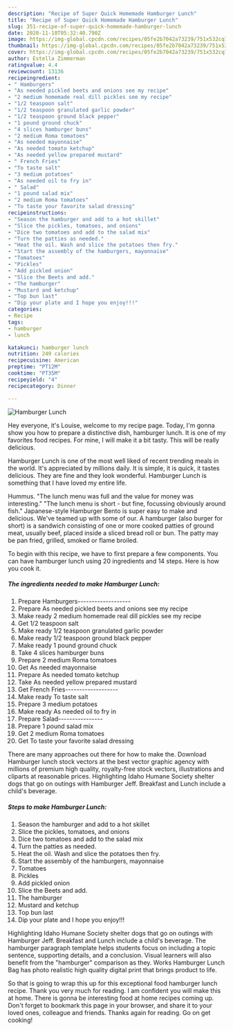 ```yaml
---
description: "Recipe of Super Quick Homemade Hamburger Lunch"
title: "Recipe of Super Quick Homemade Hamburger Lunch"
slug: 351-recipe-of-super-quick-homemade-hamburger-lunch
date: 2020-11-10T05:32:40.790Z
image: https://img-global.cpcdn.com/recipes/05fe2b7042a73239/751x532cq70/hamburger-lunch-recipe-main-photo.jpg
thumbnail: https://img-global.cpcdn.com/recipes/05fe2b7042a73239/751x532cq70/hamburger-lunch-recipe-main-photo.jpg
cover: https://img-global.cpcdn.com/recipes/05fe2b7042a73239/751x532cq70/hamburger-lunch-recipe-main-photo.jpg
author: Estella Zimmerman
ratingvalue: 4.4
reviewcount: 13136
recipeingredient:
- " Hamburgers"
- "As needed pickled beets and onions see my recipe"
- "2 medium homemade real dill pickles see my recipe"
- "1/2 teaspoon salt"
- "1/2 teaspoon granulated garlic powder"
- "1/2 teaspoon ground black pepper"
- "1 pound ground chuck"
- "4 slices hamburger buns"
- "2 medium Roma tomatoes"
- "As needed mayonnaise"
- "As needed tomato ketchup"
- "As needed yellow prepared mustard"
- " French Fries"
- "To taste salt"
- "3 medium potatoes"
- "As needed oil to fry in"
- " Salad"
- "1 pound salad mix"
- "2 medium Roma tomatoes"
- "To taste your favorite salad dressing"
recipeinstructions:
- "Season the hamburger and add to a hot skillet"
- "Slice the pickles, tomatoes, and onions"
- "Dice two tomatoes and add to the salad mix"
- "Turn the patties as needed."
- "Heat the oil. Wash and slice the potatoes then fry."
- "Start the assembly of the hamburgers, mayonnaise"
- "Tomatoes"
- "Pickles"
- "Add pickled onion"
- "Slice the Beets and add."
- "The hamburger"
- "Mustard and ketchup"
- "Top bun last"
- "Dip your plate and I hope you enjoy!!!"
categories:
- Recipe
tags:
- hamburger
- lunch

katakunci: hamburger lunch 
nutrition: 249 calories
recipecuisine: American
preptime: "PT12M"
cooktime: "PT35M"
recipeyield: "4"
recipecategory: Dinner

---
```



![Hamburger Lunch](https://img-global.cpcdn.com/recipes/05fe2b7042a73239/751x532cq70/hamburger-lunch-recipe-main-photo.jpg)

Hey everyone, it's Louise, welcome to my recipe page. Today, I'm gonna show you how to prepare a distinctive dish, hamburger lunch. It is one of my favorites food recipes. For mine, I will make it a bit tasty. This will be really delicious.

Hamburger Lunch is one of the most well liked of recent trending meals in the world. It's appreciated by millions daily. It is simple, it is quick, it tastes delicious. They are fine and they look wonderful. Hamburger Lunch is something that I have loved my entire life.

Hummus. &#34;The lunch menu was full and the value for money was interesting.&#34; &#34;The lunch menu is short - but fine, focussing obviously around fish.&#34; Japanese-style Hamburger Bento is super easy to make and delicious. We&#39;ve teamed up with some of our. A hamburger (also burger for short) is a sandwich consisting of one or more cooked patties of ground meat, usually beef, placed inside a sliced bread roll or bun. The patty may be pan fried, grilled, smoked or flame broiled.


To begin with this recipe, we have to first prepare a few components. You can have hamburger lunch using 20 ingredients and 14 steps. Here is how you cook it.

<!--inarticleads1-->

##### The ingredients needed to make Hamburger Lunch:

1. Prepare  Hamburgers-------------------
1. Prepare As needed pickled beets and onions see my recipe
1. Make ready 2 medium homemade real dill pickles see my recipe
1. Get 1/2 teaspoon salt
1. Make ready 1/2 teaspoon granulated garlic powder
1. Make ready 1/2 teaspoon ground black pepper
1. Make ready 1 pound ground chuck
1. Take 4 slices hamburger buns
1. Prepare 2 medium Roma tomatoes
1. Get As needed mayonnaise
1. Prepare As needed tomato ketchup
1. Take As needed yellow prepared mustard
1. Get  French Fries-------------------
1. Make ready To taste salt
1. Prepare 3 medium potatoes
1. Make ready As needed oil to fry in
1. Prepare  Salad----------------
1. Prepare 1 pound salad mix
1. Get 2 medium Roma tomatoes
1. Get To taste your favorite salad dressing


There are many approaches out there for how to make the. Download Hamburger lunch stock vectors at the best vector graphic agency with millions of premium high quality, royalty-free stock vectors, illustrations and cliparts at reasonable prices. Highlighting Idaho Humane Society shelter dogs that go on outings with Hamburger Jeff. Breakfast and Lunch include a child&#39;s beverage. 

<!--inarticleads2-->

##### Steps to make Hamburger Lunch:

1. Season the hamburger and add to a hot skillet
1. Slice the pickles, tomatoes, and onions
1. Dice two tomatoes and add to the salad mix
1. Turn the patties as needed.
1. Heat the oil. Wash and slice the potatoes then fry.
1. Start the assembly of the hamburgers, mayonnaise
1. Tomatoes
1. Pickles
1. Add pickled onion
1. Slice the Beets and add.
1. The hamburger
1. Mustard and ketchup
1. Top bun last
1. Dip your plate and I hope you enjoy!!!


Highlighting Idaho Humane Society shelter dogs that go on outings with Hamburger Jeff. Breakfast and Lunch include a child&#39;s beverage. The hamburger paragraph template helps students focus on including a topic sentence, supporting details, and a conclusion. Visual learners will also benefit from the &#34;hamburger&#34; comparison as they. Works Hamburger Lunch Bag has photo realistic high quality digital print that brings product to life. 

So that is going to wrap this up for this exceptional food hamburger lunch recipe. Thank you very much for reading. I am confident you will make this at home. There is gonna be interesting food at home recipes coming up. Don't forget to bookmark this page in your browser, and share it to your loved ones, colleague and friends. Thanks again for reading. Go on get cooking!
